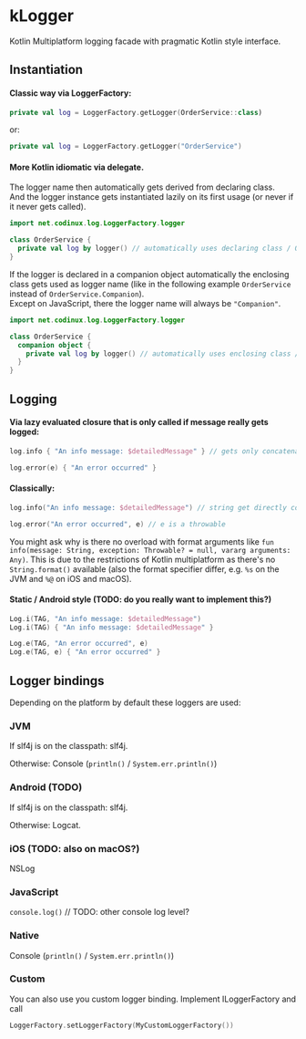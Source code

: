 # kLogger

Kotlin Multiplatform logging facade with pragmatic Kotlin style interface.

## Instantiation

#### Classic way via LoggerFactory:

```kotlin
private val log = LoggerFactory.getLogger(OrderService::class)
```

or:

```kotlin
private val log = LoggerFactory.getLogger("OrderService")
```

#### More Kotlin idiomatic via delegate.  
The logger name then automatically gets derived from declaring class.  
And the logger instance gets instantiated lazily on its first usage (or never if it never gets called).

```kotlin
import net.codinux.log.LoggerFactory.logger

class OrderService {
  private val log by logger() // automatically uses declaring class / OrderService::class.name as logger name
}
```

If the logger is declared in a companion object automatically the enclosing class gets used as logger name 
(like in the following example `OrderService` instead of `OrderService.Companion`).  
Except on JavaScript, there the logger name will always be `"Companion"`.

```kotlin
import net.codinux.log.LoggerFactory.logger

class OrderService {
  companion object {
    private val log by logger() // automatically uses enclosing class / OrderService::class.name as logger name (except on JavaScript)
  }
}
``` 

## Logging

#### Via lazy evaluated closure that is only called if message really gets logged:
```kotlin
log.info { "An info message: $detailedMessage" } // gets only concatenated if info level is enabled

log.error(e) { "An error occurred" }
```

#### Classically:

```kotlin
log.info("An info message: $detailedMessage") // string get directly concatenated whether info level is enabled or not

log.error("An error occurred", e) // e is a throwable
```

You might ask why is there no overload with format arguments like `fun info(message: String, exception: Throwable? = null, vararg arguments: Any)`.
This is due to the restrictions of Kotlin multiplatform as there's no `String.format()` available (also the format specifier differ, e.g. `%s` on the JVM and `%@` on iOS and macOS).

#### Static / Android style (TODO: do you really want to implement this?)
```kotlin
Log.i(TAG, "An info message: $detailedMessage")
Log.i(TAG) { "An info message: $detailedMessage" }

Log.e(TAG, "An error occurred", e)
Log.e(TAG, e) { "An error occurred" }
```

## Logger bindings

Depending on the platform by default these loggers are used:

### JVM

If slf4j is on the classpath: slf4j.

Otherwise: Console (`println()` / `System.err.println()`)

### Android (TODO)

If slf4j is on the classpath: slf4j.

Otherwise: Logcat.

### iOS (TODO: also on macOS?)

NSLog

### JavaScript

`console.log()` // TODO: other console log level?

### Native

Console (`println()` / `System.err.println()`)

### Custom

You can also use you custom logger binding.
Implement ILoggerFactory and call
```kotlin
LoggerFactory.setLoggerFactory(MyCustomLoggerFactory())
```